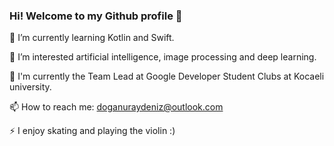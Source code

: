 ###   Hi! Welcome to my Github profile 👋


 🌱 I’m currently learning Kotlin and Swift.
 
 👀 I’m interested artificial intelligence, image processing and deep learning.
 
 👯 I'm currently the Team Lead at Google Developer Student Clubs at Kocaeli university.
 
 📫 How to reach me: doganuraydeniz@outlook.com
 
 ⚡ I enjoy skating and playing the violin :)

